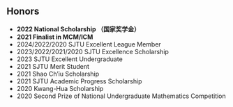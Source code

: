 ## Honors

<ul style="margin:0 0 5px;">
  <li><autocolor><b>2022 National Scholarship （国家奖学金）</b></autocolor></li> 
  <li><autocolor><b>2021 Finalist in MCM/ICM</b></autocolor></li>
  <li><autocolor>2024/2022/2020 SJTU Excellent League Member</autocolor></li> 
  <li><autocolor>2023/2022/2021/2020 SJTU Excellence Scholarship</autocolor></li>
  <li><autocolor>2023 SJTU Excellent Undergraduate</autocolor></li>
  <li><autocolor>2021 SJTU Merit Student</autocolor></li>
  <li><autocolor>2021 Shao Ch’iu Scholarship</autocolor></li>
  <li><autocolor>2021 SJTU Academic Progress Scholarship</autocolor></li> 
  <li><autocolor>2020 Kwang-Hua Scholarship</autocolor></li>
  <li><autocolor>2020 Second Prize of National Undergraduate Mathematics Competition</autocolor></li> 

